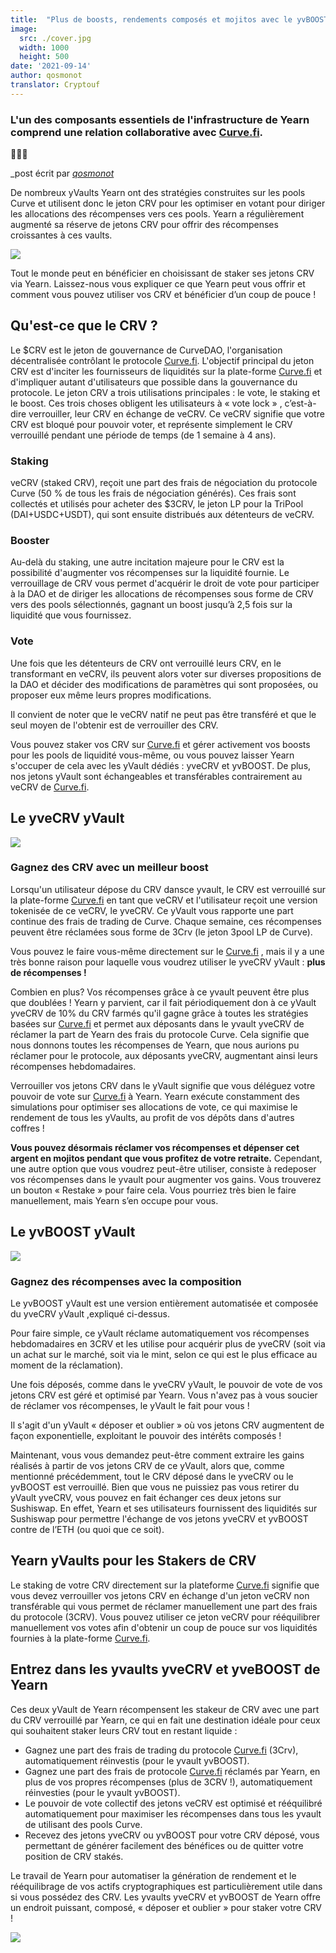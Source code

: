 ```yaml
---
title:  "Plus de boosts, rendements composés et mojitos avec le yvBOOST"
image:
  src: ./cover.jpg
  width: 1000
  height: 500
date: '2021-09-14'
author: qosmonot
translator: Cryptouf
---
```


### L'un des composants essentiels de l'infrastructure de Yearn comprend une relation collaborative avec [Curve.fi](http://curve.fi/).

🔵🤝🌈

_post écrit par [_qosmonot_](http://twitter.com/qosmonot)

De nombreux yVaults  Yearn ont des stratégies construites sur les pools Curve et utilisent donc le jeton CRV pour les optimiser en votant pour diriger les allocations des récompenses vers ces pools. Yearn a régulièrement augmenté sa réserve de jetons CRV pour offrir des récompenses croissantes à ces vaults.

![](image1.jpg?w=1050&h=651)

Tout le monde peut en bénéficier en choisissant de staker ses jetons CRV via Yearn. Laissez-nous vous expliquer ce que Yearn peut vous offrir et comment vous pouvez utiliser vos CRV et bénéficier d’un coup de pouce !

## Qu'est-ce que le CRV ?

Le $CRV est le jeton de gouvernance de CurveDAO, l'organisation décentralisée contrôlant le protocole [Curve.fi](http://curve.fi/). L'objectif principal du jeton CRV est d'inciter les fournisseurs de liquidités sur la plate-forme [Curve.fi](http://curve.fi/) et d'impliquer autant d'utilisateurs que possible dans la gouvernance du protocole. Le jeton CRV a trois utilisations principales : le vote, le staking et le boost. Ces trois choses obligent les utilisateurs à « vote lock » , c’est-à-dire verrouiller, leur CRV en échange de veCRV. Ce veCRV signifie que votre CRV est bloqué pour pouvoir voter, et représente simplement le CRV verrouillé pendant une période de temps (de 1 semaine à 4 ans).

### Staking

veCRV (staked CRV), reçoit une part des frais de négociation du protocole Curve (50 % de tous les frais de négociation générés). Ces frais sont collectés et utilisés pour acheter des $3CRV, le jeton LP pour la TriPool (DAI+USDC+USDT), qui sont ensuite distribués aux détenteurs de veCRV.

### Booster

Au-delà du staking, une autre incitation majeure pour le CRV est la possibilité d'augmenter vos récompenses sur la liquidité fournie. Le verrouillage de CRV vous permet d'acquérir le droit de vote pour participer à la DAO et de diriger les allocations de récompenses sous forme de CRV vers des pools sélectionnés, gagnant un boost jusqu’à 2,5 fois sur la liquidité que vous fournissez.

### Vote

Une fois que les détenteurs de CRV ont  verrouillé leurs CRV, en le transformant en veCRV, ils peuvent alors voter sur diverses propositions de la DAO et décider des modifications de paramètres qui sont proposées, ou proposer eux même leurs propres modifications.

Il convient de noter que le veCRV natif ne peut pas être transféré et que le seul moyen de l'obtenir est de verrouiller des CRV.

Vous pouvez staker vos CRV sur [Curve.fi](http://curve.fi/) et gérer activement vos boosts pour les pools de liquidité vous-même, ou vous pouvez laisser Yearn s'occuper de cela avec les yVault dédiés  : yveCRV et yvBOOST. De plus, nos jetons yVault sont échangeables et transférables contrairement au veCRV de [Curve.fi](http://curve.fi/).

## Le yveCRV yVault 

![](image2.png?w=128&h=128)

### Gagnez des CRV avec un meilleur boost

Lorsqu'un utilisateur dépose du CRV dansce yvault, le CRV est verrouillé sur la plate-forme [Curve.fi](http://curve.fi/)  en tant que veCRV et l'utilisateur reçoit une version tokenisée de ce veCRV, le yveCRV. Ce yVault vous rapporte une part continue des frais de trading de Curve. Chaque semaine, ces récompenses peuvent être réclamées sous forme de 3Crv (le jeton 3pool LP de Curve).

Vous pouvez le faire vous-même directement sur le [Curve.fi](http://curve.fi/) , mais il y a une très bonne raison pour laquelle vous voudrez utiliser le yveCRV yVault : **plus de récompenses !**

Combien en plus? Vos récompenses grâce à ce yvault peuvent être plus que doublées ! Yearn y parvient, car il fait périodiquement don à ce yVault yveCRV de 10% du CRV farmés qu'il gagne grâce à toutes les stratégies basées sur [Curve.fi](http://curve.fi/) et permet aux déposants dans le yvault yveCRV de réclamer la part de Yearn des frais du protocole Curve. Cela signifie que nous donnons toutes les récompenses de Yearn, que nous aurions pu réclamer pour le protocole, aux déposants yveCRV, augmentant ainsi leurs récompenses hebdomadaires.

Verrouiller vos jetons CRV dans le yVault signifie que vous déléguez votre pouvoir de vote sur [Curve.fi](http://curve.fi/) à Yearn. Yearn exécute constamment des simulations pour optimiser ses allocations de vote, ce qui maximise le rendement de tous les yVaults, au profit de vos dépôts dans d'autres coffres !

**Vous pouvez désormais réclamer vos récompenses et dépenser cet argent en mojitos pendant que vous profitez de votre retraite.** Cependant, une autre option que vous voudrez peut-être utiliser, consiste à redeposer vos récompenses dans le yvault pour augmenter vos gains. Vous trouverez un bouton « Restake » pour faire cela. Vous pourriez très bien le faire manuellement, mais Yearn s’en occupe pour vous.

## Le yvBOOST yVault

![](image3.png?w=128&h=128)

### Gagnez des récompenses avec la composition

Le yvBOOST yVault est une version entièrement automatisée et composée du yveCRV yVault ,expliqué ci-dessus.

Pour faire simple, ce yVault réclame automatiquement vos récompenses hebdomadaires en 3CRV et les utilise pour acquérir plus de yveCRV (soit via un achat sur le marché, soit via le mint, selon ce qui est le plus efficace au moment de la réclamation).

Une fois déposés, comme dans le yveCRV yVault, le pouvoir de vote de vos jetons CRV est géré et optimisé par Yearn. Vous n'avez pas à vous soucier de réclamer vos récompenses, le yVault le fait pour vous !

Il s'agit d'un yVault  « déposer et oublier » où vos jetons CRV augmentent de façon exponentielle, exploitant le pouvoir des intérêts composés !

Maintenant, vous vous demandez peut-être comment extraire les gains réalisés à partir de vos jetons CRV de ce yVault, alors que, comme mentionné précédemment, tout le CRV déposé dans le yveCRV ou le yvBOOST est verrouillé. Bien que vous ne puissiez pas vous retirer du yVault  yveCRV, vous pouvez en fait échanger ces deux jetons sur Sushiswap. En effet, Yearn et ses utilisateurs fournissent des liquidités sur Sushiswap pour permettre l'échange de vos jetons yveCRV et yvBOOST contre de l’ETH (ou quoi que ce soit).

## Yearn yVaults pour les Stakers de CRV 

Le staking de votre CRV directement sur la plateforme [Curve.fi](http://curve.fi/) signifie que vous devez verrouiller vos jetons CRV en échange d'un jeton veCRV non transférable qui vous permet de réclamer manuellement une part des frais du protocole (3CRV). Vous pouvez utiliser ce jeton veCRV pour rééquilibrer manuellement vos votes afin d'obtenir un coup de pouce sur vos liquidités fournies à la plate-forme [Curve.fi](http://curve.fi/).

## Entrez dans les yvaults yveCRV et yveBOOST de Yearn

Ces deux yVault de Yearn récompensent les stakeur de CRV avec une part du CRV verrouillé par Yearn, ce qui en fait une destination idéale pour ceux qui souhaitent staker leurs CRV tout en restant liquide :

- Gagnez une part des frais de trading du protocole [Curve.fi](http://curve.fi/)  (3Crv), automatiquement réinvestis (pour le yvault yvBOOST).
- Gagnez une part des frais de protocole [Curve.fi](http://curve.fi/)  réclamés par Yearn, en plus de vos propres récompenses (plus de 3CRV !), automatiquement réinvesties (pour le yvault yvBOOST).
- Le pouvoir de vote collectif des jetons veCRV est optimisé et rééquilibré automatiquement pour maximiser les récompenses dans tous les yvault de utilisant des pools Curve.
- Recevez des jetons yveCRV ou yvBOOST pour votre CRV déposé, vous permettant de générer facilement des bénéfices ou de quitter votre position de CRV stakés.

Le travail de Yearn pour automatiser la génération de rendement et le rééquilibrage de vos actifs cryptographiques est particulièrement utile dans si vous possédez des CRV. Les yvaults  yveCRV et yvBOOST de Yearn offre un endroit puissant, composé, « déposer et oublier » pour staker votre CRV !

![](image4.jpg?w=1050&h=543)
